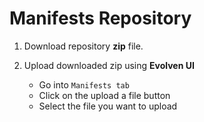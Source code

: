 # Manifests Repository

1) Download repository **zip** file.

2) Upload downloaded zip using **Evolven UI**
    * Go into ```Manifests tab```
    * Click on the upload a file button
    * Select the file you want to upload
